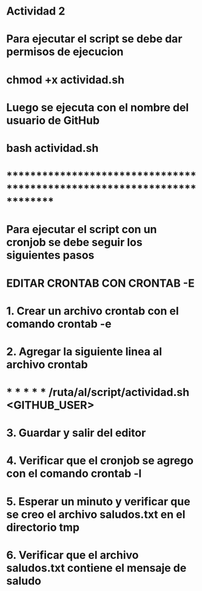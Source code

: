 # Actividad 2
# Para ejecutar el script se debe dar permisos de ejecucion
# chmod +x actividad.sh
# Luego se ejecuta con el nombre del usuario de GitHub
# bash actividad.sh

# ************************************************************************
# Para ejecutar el script con un cronjob se debe seguir los siguientes pasos
# EDITAR CRONTAB CON CRONTAB -E
# 1. Crear un archivo crontab con el comando crontab -e
# 2. Agregar la siguiente linea al archivo crontab
# * * * * * /ruta/al/script/actividad.sh <GITHUB_USER>
# 3. Guardar y salir del editor
# 4. Verificar que el cronjob se agrego con el comando crontab -l
# 5. Esperar un minuto y verificar que se creo el archivo saludos.txt en el directorio tmp
# 6. Verificar que el archivo saludos.txt contiene el mensaje de saludo

